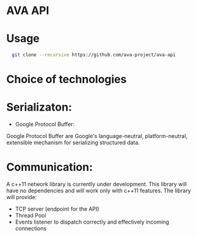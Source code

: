 # AVA API

# Usage

```bash
  git clone --recursive https://github.com/ava-project/ava-api
```


# Choice of technologies


# Serializaton:

- Google Protocol Buffer:

Google Protocol Buffer are Google's language-neutral, platform-neutral,
extensible mechanism for serializing structured data.


# Communication:

A c++11 network library is currently under development. This library will have
no dependencies and will work only with c++11 features.
The library will provide:

- TCP server (endpoint for the API)
- Thread Pool
- Events listener to dispatch correctly and effectively incoming connections
